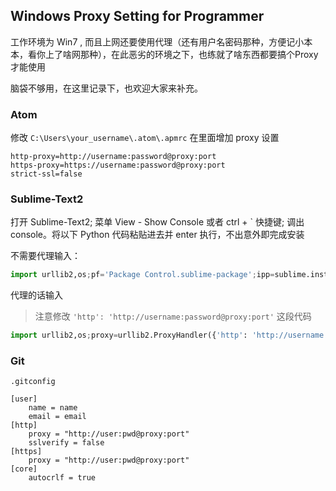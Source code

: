 ## Windows Proxy Setting for Programmer

工作环境为 Win7 , 而且上网还要使用代理（还有用户名密码那种，方便记小本本，看你上了啥网那种），在此恶劣的环境之下，也练就了啥东西都要搞个Proxy才能使用

脑袋不够用，在这里记录下，也欢迎大家来补充。

### Atom

修改 `C:\Users\your_username\.atom\.apmrc` 在里面增加 proxy 设置

```
http-proxy=http://username:password@proxy:port
https-proxy=https://username:password@proxy:port
strict-ssl=false
```

### Sublime-Text2

打开 Sublime-Text2; 菜单 View - Show Console 或者 ctrl + \` 快捷键; 调出 console。将以下 Python 代码粘贴进去并 enter 执行，不出意外即完成安装

不需要代理输入：
```python
import urllib2,os;pf='Package Control.sublime-package';ipp=sublime.installed_packages_path();os.makedirs(ipp) if not os.path.exists(ipp) else None;open(os.path.join(ipp,pf),'wb').write(urllib2.urlopen('http://sublime.wbond.net/'+pf.replace(' ','%20')).read())
```

代理的话输入

> 注意修改 `'http': 'http://username:password@proxy:port'` 这段代码

```python
import urllib2,os;proxy=urllib2.ProxyHandler({'http': 'http://username:password@proxy:port'});opener=urllib2.build_opener(proxy);urllib2.install_opener(opener);pf='Package Control.sublime-package';ipp=sublime.installed_packages_path();os.makedirs(ipp) if not os.path.exists(ipp) else None;open(os.path.join(ipp,pf),'wb').write(urllib2.urlopen('http://sublime.wbond.net/'+pf.replace(' ','%20')).read())

```

### Git

`.gitconfig`

```
[user]
	name = name
	email = email
[http]
	proxy = "http://user:pwd@proxy:port"
	sslverify = false
[https]
	proxy = "http://user:pwd@proxy:port"
[core]
	autocrlf = true

```
